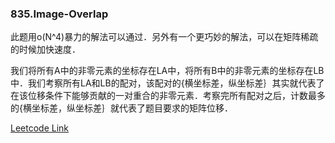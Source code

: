 ### 835.Image-Overlap

此题用o(N^4)暴力的解法可以通过．另外有一个更巧妙的解法，可以在矩阵稀疏的时候加快速度．

我们将所有A中的非零元素的坐标存在LA中，将所有B中的非零元素的坐标存在LB中．我们考察所有LA和LB的配对，该配对的{横坐标差，纵坐标差｝其实就代表了在该位移条件下能够贡献的一对重合的非零元素．考察完所有配对之后，计数最多的{横坐标差，纵坐标差｝就代表了题目要求的矩阵位移．


[Leetcode Link](https://leetcode.com/problems/image-overlap)